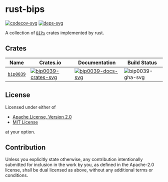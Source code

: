 # rust-bips

[![codecov-svg]][codecov-url]
[![deps-svg]][deps-url]

[codecov-svg]: https://img.shields.io/codecov/c/github/koushiro/rust-bips
[codecov-url]: https://codecov.io/gh/koushiro/rust-bips
[deps-svg]: https://deps.rs/repo/github/koushiro/rust-bips/status.svg
[deps-url]: https://deps.rs/repo/github/koushiro/rust-bips

A collection of [`BIPs`](https://github.com/bitcoin/bips) crates implemented by rust.

## Crates

| Name                           | Crates.io                                   | Documentation                           | Build Status       |
|--------------------------------|---------------------------------------------|-----------------------------------------|--------------------|
| [`bip0039`](bip0039/README.md) | [![bip0039-crates-svg]][bip0039-crates-url] | [![bip0039-docs-svg]][bip0039-docs-url] | ![bip0039-gha-svg] |
<!--
| [`bip0032`(bip0032/README.md)] | [![bip0032-crates-svg]][bip0032-crates-url] | [![bip0032-docs-svg]][bip0032-docs-url] | ![bip0032-gha-svg] |
-->

[bip0039-crates-svg]: https://img.shields.io/crates/v/bip0039
[bip0039-crates-url]: https://crates.io/crates/bip0039
[bip0039-docs-svg]: https://docs.rs/bip0039/badge.svg
[bip0039-docs-url]: https://docs.rs/bip0039
[bip0039-gha-svg]: https://github.com/koushiro/rust-bips/workflows/bip0039/badge.svg

<!--
[bip0032-crates-svg]: https://img.shields.io/crates/v/bip0032
[bip0032-crates-url]: https://crates.io/crates/bip0032
[bip0032-docs-svg]: https://docs.rs/bip0032/badge.svg
[bip0032-docs-url]: https://docs.rs/bip0032
[bip0032-gha-svg]: https://github.com/koushiro/rust-bips/workflows/bip0032/badge.svg
-->

## License

Licensed under either of

- [Apache License, Version 2.0](http://www.apache.org/licenses/LICENSE-2.0)
- [MIT License](http://opensource.org/licenses/MIT)

at your option.

## Contribution

Unless you explicitly state otherwise, any contribution intentionally submitted
for inclusion in the work by you, as defined in the Apache-2.0 license, shall be
dual licensed as above, without any additional terms or conditions.
